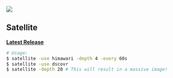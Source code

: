 <a href="https://gfycat.com/NeedyCavernousGecko">
    <img src="https://i.imgur.com/n0lzrom.gif">
</a>

## Satellite

[**Latest Release**](https://github.com/avinashbot/satellite/releases/latest)

```bash
# Usage:
$ satellite -use himawari -depth 4 -every 60s
$ satellite -use dscovr
$ satellite -depth 20 # This will result in a massive image!
```

